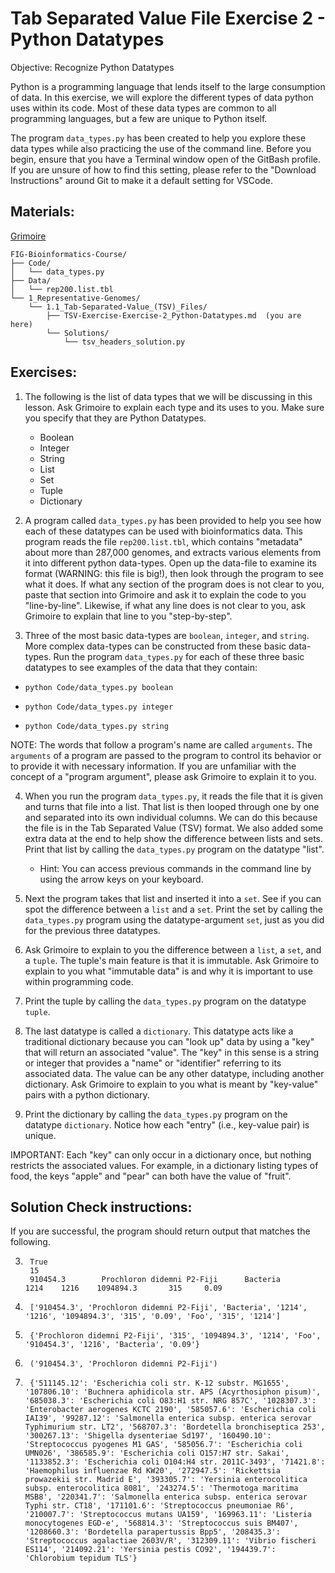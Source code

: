 # Tab Separated Value File Exercise 2 - Python Datatypes

Objective: Recognize Python Datatypes

Python is a programming language that lends itself to the large consumption of data. In this exercise, we will explore the different types of data python uses within its code. Most of these data types are common to all programming languages, but a few are unique to Python itself. 

The program `data_types.py` has been created to help you explore these data types while also practicing the use of the command line. Before you begin, ensure that you have a Terminal window open of the GitBash profile. If you are unsure of how to find this setting, please refer to the "Download Instructions" around Git to make it a default setting for VSCode.

## Materials: 
[Grimoire](https://chat.openai.com/g/g-n7Rs0IK86-grimoire)


```
FIG-Bioinformatics-Course/
├── Code/
│   └── data_types.py
├── Data/
│   └── rep200.list.tbl
└── 1_Representative-Genomes/
    └── 1.1_Tab-Separated-Value_(TSV)_Files/
        ├── TSV-Exercise-Exercise-2_Python-Datatypes.md  (you are here)
        └── Solutions/
            └── tsv_headers_solution.py
```


## Exercises: 

1. The following is the list of data types that we will be discussing in this lesson. Ask Grimoire to explain each type and its uses to you. Make sure you specify that they are Python Datatypes.
    * Boolean
    * Integer
    * String
    * List
    * Set
    * Tuple
    * Dictionary

2. A program called `data_types.py` has been provided to help you see how each of these datatypes can be used with bioinformatics data. This program reads the file `rep200.list.tbl`, which contains "metadata" about more than 287,000 genomes, and extracts various elements from it into different python data-types. Open up the data-file to examine its format (WARNING: this file is big!), then look through the program to see what it does. If what any section of the program does is not clear to you, paste that section into Grimoire and ask it to explain the code to you "line-by-line". Likewise, if what any line does is not clear to you, ask Grimoire to explain that line to you "step-by-step".

3. Three of the most basic data-types are `boolean`, `integer`, and `string`.
More complex data-types can be constructed from these basic data-types.
Run the program `data_types.py` for each of these three basic datatypes to see examples of the data that they contain:

* `python Code/data_types.py boolean`

* `python Code/data_types.py integer`

* `python Code/data_types.py string`

NOTE: The words that follow a program's name are called `arguments`. The `arguments` of a program are passed to the program to control its behavior or to provide it with necessary information. If you are unfamiliar with the concept of a "program argument", please ask Grimoire to explain it to you.

4. When you run the program `data_types.py`, it reads the file that it is given and turns that file into a list. That list is then looped through one by one and separated into its own individual columns. We can do this because the file is in the Tab Separated Value (TSV) format. We also added some extra data at the end to help show the difference between lists and sets. Print that list by calling the `data_types.py` program on the datatype "list". 
    * Hint: You can access previous commands in the command line by using the arrow keys on your keyboard.

5. Next the program takes that list and inserted it into a `set`. See if you can spot the difference between a `list` and a `set`. Print the set by calling the `data_types.py` program using the datatype-argument `set`, just as you did for the previous three datatypes.

6. Ask Grimoire to explain to you the difference between a `list`, a `set`, and a `tuple`. The tuple's main feature is that it is immutable. Ask Grimoire to explain to you what "immutable data" is and why it is important to use within programming code.

7. Print the tuple by calling the `data_types.py` program on the datatype `tuple`.

8. The last datatype is called a `dictionary`. This datatype acts like a traditional dictionary because you can "look up" data by using a "key" that will return an associated "value". The "key" in this sense is a string or integer that provides a "name" or "identifier" referring to its associated data. The value can be any other datatype, including another dictionary. Ask Grimoire to explain to you what is meant by "key-value" pairs with a python dictionary. 

9. Print the dictionary by calling the `data_types.py` program on the datatype `dictionary`. Notice how each "entry" (i.e., key-value pair) is unique.

IMPORTANT: Each "key" can only occur in a dictionary once, but nothing restricts the associated values. For example, in a dictionary listing types of food, the keys "apple" and "pear" can both have the value of "fruit".

## Solution Check instructions:
If you are successful, the program should return output that matches the following.

3. ```
    True
    15
    910454.3        Prochloron didemni P2-Fiji      Bacteria        1214    1216    1094894.3       315     0.09
    ```
4. ```
    ['910454.3', 'Prochloron didemni P2-Fiji', 'Bacteria', '1214', '1216', '1094894.3', '315', '0.09', 'Foo', '315', '1214']
    ```
5. ```
    {'Prochloron didemni P2-Fiji', '315', '1094894.3', '1214', 'Foo', '910454.3', '1216', 'Bacteria', '0.09'}
    ```
7. ```
    ('910454.3', 'Prochloron didemni P2-Fiji')
    ```
9. ```
    {'511145.12': 'Escherichia coli str. K-12 substr. MG1655', '107806.10': 'Buchnera aphidicola str. APS (Acyrthosiphon pisum)', '685038.3': 'Escherichia coli O83:H1 str. NRG 857C', '1028307.3': 'Enterobacter aerogenes KCTC 2190', '585057.6': 'Escherichia coli IAI39', '99287.12': 'Salmonella enterica subsp. enterica serovar Typhimurium str. LT2', '568707.3': 'Bordetella bronchiseptica 253', '300267.13': 'Shigella dysenteriae Sd197', '160490.10': 'Streptococcus pyogenes M1 GAS', '585056.7': 'Escherichia coli UMN026', '386585.9': 'Escherichia coli O157:H7 str. Sakai', '1133852.3': 'Escherichia coli O104:H4 str. 2011C-3493', '71421.8': 'Haemophilus influenzae Rd KW20', '272947.5': 'Rickettsia prowazekii str. Madrid E', '393305.7': 'Yersinia enterocolitica subsp. enterocolitica 8081', '243274.5': 'Thermotoga maritima MSB8', '220341.7': 'Salmonella enterica subsp. enterica serovar Typhi str. CT18', '171101.6': 'Streptococcus pneumoniae R6', '210007.7': 'Streptococcus mutans UA159', '169963.11': 'Listeria monocytogenes EGD-e', '568814.3': 'Streptococcus suis BM407', '1208660.3': 'Bordetella parapertussis Bpp5', '208435.3': 'Streptococcus agalactiae 2603V/R', '312309.11': 'Vibrio fischeri ES114', '214092.21': 'Yersinia pestis CO92', '194439.7': 'Chlorobium tepidum TLS'}
    ```